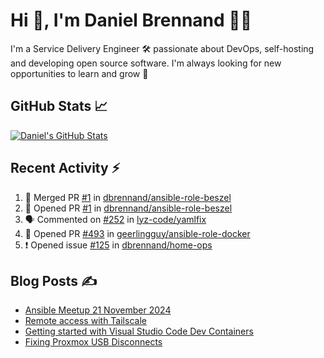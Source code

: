 # Hi 👋, I'm Daniel Brennand 👨‍💻

I'm a Service Delivery Engineer 🛠 passionate about DevOps, self-hosting and developing open source software. I'm always looking for new opportunities to learn and grow 🌱

## GitHub Stats 📈

[![Daniel's GitHub Stats](https://github-readme-stats.vercel.app/api?username=dbrennand&show_icons=true&count_private=true&hide_border=true&theme=dark)](https://github.com/anuraghazra/github-readme-stats)

## Recent Activity ⚡

<!--START_SECTION:activity-->
1. 🎉 Merged PR [#1](https://github.com/dbrennand/ansible-role-beszel/pull/1) in [dbrennand/ansible-role-beszel](https://github.com/dbrennand/ansible-role-beszel)
2. 💪 Opened PR [#1](https://github.com/dbrennand/ansible-role-beszel/pull/1) in [dbrennand/ansible-role-beszel](https://github.com/dbrennand/ansible-role-beszel)
3. 🗣 Commented on [#252](https://github.com/lyz-code/yamlfix/issues/252#issuecomment-2659977323) in [lyz-code/yamlfix](https://github.com/lyz-code/yamlfix)
4. 💪 Opened PR [#493](https://github.com/geerlingguy/ansible-role-docker/pull/493) in [geerlingguy/ansible-role-docker](https://github.com/geerlingguy/ansible-role-docker)
5. ❗ Opened issue [#125](https://github.com/dbrennand/home-ops/issues/125) in [dbrennand/home-ops](https://github.com/dbrennand/home-ops)
<!--END_SECTION:activity-->

## Blog Posts ✍

<!-- BLOG-POST-LIST:START -->
- [Ansible Meetup 21 November 2024](https://danielbrennand.com/blog/ansible-meetup-21-november/)
- [Remote access with Tailscale](https://danielbrennand.com/blog/tailscale/)
- [Getting started with Visual Studio Code Dev Containers](https://danielbrennand.com/blog/vscode-dev-containers/)
- [Fixing Proxmox USB Disconnects](https://danielbrennand.com/blog/proxmox-fix-usb-disconnect/)
<!-- BLOG-POST-LIST:END -->
